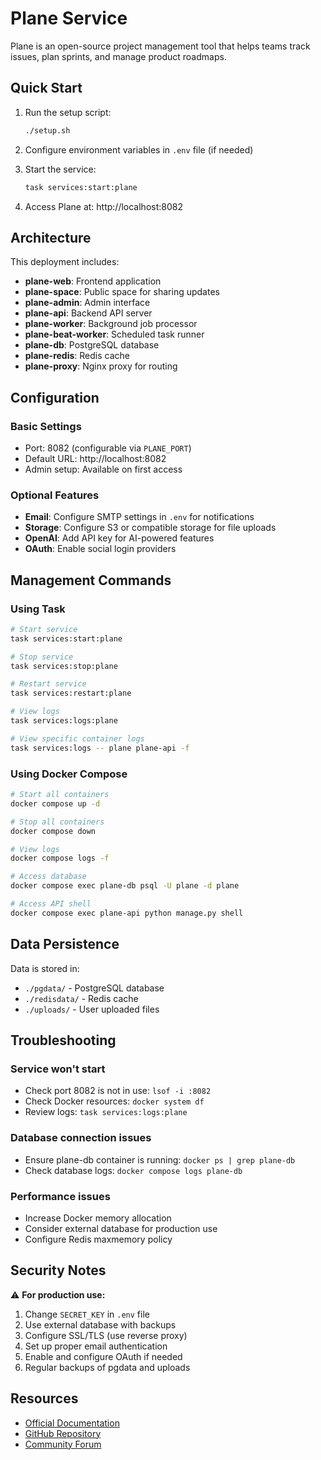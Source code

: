 # Plane Service

Plane is an open-source project management tool that helps teams track issues, plan sprints, and manage product roadmaps.

## Quick Start

1. Run the setup script:
   ```bash
   ./setup.sh
   ```

2. Configure environment variables in `.env` file (if needed)

3. Start the service:
   ```bash
   task services:start:plane
   ```

4. Access Plane at: http://localhost:8082

## Architecture

This deployment includes:
- **plane-web**: Frontend application
- **plane-space**: Public space for sharing updates
- **plane-admin**: Admin interface
- **plane-api**: Backend API server
- **plane-worker**: Background job processor
- **plane-beat-worker**: Scheduled task runner
- **plane-db**: PostgreSQL database
- **plane-redis**: Redis cache
- **plane-proxy**: Nginx proxy for routing

## Configuration

### Basic Settings
- Port: 8082 (configurable via `PLANE_PORT`)
- Default URL: http://localhost:8082
- Admin setup: Available on first access

### Optional Features
- **Email**: Configure SMTP settings in `.env` for notifications
- **Storage**: Configure S3 or compatible storage for file uploads
- **OpenAI**: Add API key for AI-powered features
- **OAuth**: Enable social login providers

## Management Commands

### Using Task
```bash
# Start service
task services:start:plane

# Stop service
task services:stop:plane

# Restart service
task services:restart:plane

# View logs
task services:logs:plane

# View specific container logs
task services:logs -- plane plane-api -f
```

### Using Docker Compose
```bash
# Start all containers
docker compose up -d

# Stop all containers
docker compose down

# View logs
docker compose logs -f

# Access database
docker compose exec plane-db psql -U plane -d plane

# Access API shell
docker compose exec plane-api python manage.py shell
```

## Data Persistence

Data is stored in:
- `./pgdata/` - PostgreSQL database
- `./redisdata/` - Redis cache
- `./uploads/` - User uploaded files

## Troubleshooting

### Service won't start
- Check port 8082 is not in use: `lsof -i :8082`
- Check Docker resources: `docker system df`
- Review logs: `task services:logs:plane`

### Database connection issues
- Ensure plane-db container is running: `docker ps | grep plane-db`
- Check database logs: `docker compose logs plane-db`

### Performance issues
- Increase Docker memory allocation
- Consider external database for production use
- Configure Redis maxmemory policy

## Security Notes

⚠️ **For production use:**
1. Change `SECRET_KEY` in `.env` file
2. Use external database with backups
3. Configure SSL/TLS (use reverse proxy)
4. Set up proper email authentication
5. Enable and configure OAuth if needed
6. Regular backups of pgdata and uploads

## Resources

- [Official Documentation](https://docs.plane.so)
- [GitHub Repository](https://github.com/makeplane/plane)
- [Community Forum](https://community.plane.so)